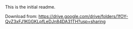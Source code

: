 This is the initial readme.


Download from: https://drive.google.com/drive/folders/1fOY-QvZ3xFJ1KGGKLpfLeDJn84DA31TH?usp=sharing
